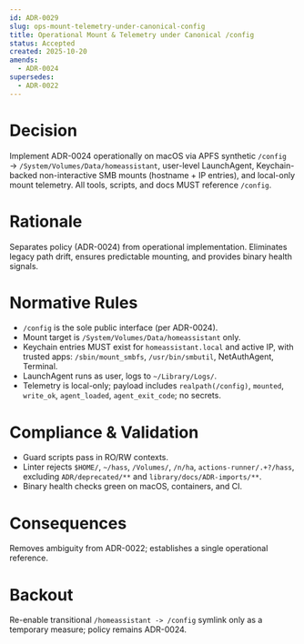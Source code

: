 ```yaml
---
id: ADR-0029
slug: ops-mount-telemetry-under-canonical-config
title: Operational Mount & Telemetry under Canonical /config
status: Accepted
created: 2025-10-20
amends:
  - ADR-0024
supersedes:
  - ADR-0022
---
```


# Decision
Implement ADR-0024 operationally on macOS via APFS synthetic `/config` → `/System/Volumes/Data/homeassistant`, user-level LaunchAgent, Keychain-backed non-interactive SMB mounts (hostname + IP entries), and local-only mount telemetry. All tools, scripts, and docs MUST reference `/config`.

# Rationale
Separates policy (ADR-0024) from operational implementation. Eliminates legacy path drift, ensures predictable mounting, and provides binary health signals.

# Normative Rules
- `/config` is the sole public interface (per ADR-0024).
- Mount target is `/System/Volumes/Data/homeassistant` only.
- Keychain entries MUST exist for `homeassistant.local` and active IP, with trusted apps: `/sbin/mount_smbfs`, `/usr/bin/smbutil`, NetAuthAgent, Terminal.
- LaunchAgent runs as user, logs to `~/Library/Logs/`.
- Telemetry is local-only; payload includes `realpath(/config)`, `mounted`, `write_ok`, `agent_loaded`, `agent_exit_code`; no secrets.

# Compliance & Validation
- Guard scripts pass in RO/RW contexts.
- Linter rejects `$HOME/`, `~/hass`, `/Volumes/`, `/n/ha`, `actions-runner/.+?/hass`, excluding `ADR/deprecated/**` and `library/docs/ADR-imports/**`.
- Binary health checks green on macOS, containers, and CI.

# Consequences
Removes ambiguity from ADR-0022; establishes a single operational reference.

# Backout
Re-enable transitional `/homeassistant -> /config` symlink only as a temporary measure; policy remains ADR-0024.
